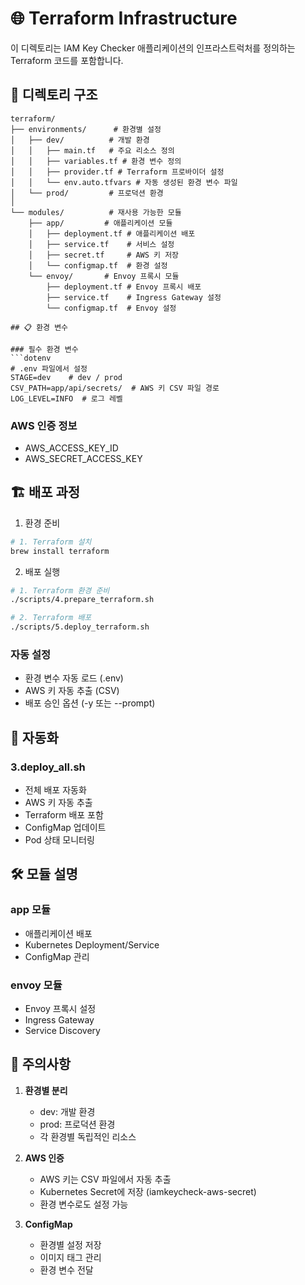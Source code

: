 # 🌐 Terraform Infrastructure

이 디렉토리는 IAM Key Checker 애플리케이션의 인프라스트럭처를 정의하는 Terraform 코드를 포함합니다.

## 📁 디렉토리 구조

```
terraform/
├── environments/      # 환경별 설정
│   ├── dev/          # 개발 환경
│   │   ├── main.tf   # 주요 리소스 정의
│   │   ├── variables.tf # 환경 변수 정의
│   │   ├── provider.tf # Terraform 프로바이더 설정
│   │   └── env.auto.tfvars # 자동 생성된 환경 변수 파일
│   └── prod/         # 프로덕션 환경
│
└── modules/          # 재사용 가능한 모듈
    ├── app/         # 애플리케이션 모듈
    │   ├── deployment.tf # 애플리케이션 배포
    │   ├── service.tf    # 서비스 설정
    │   ├── secret.tf     # AWS 키 저장
    │   └── configmap.tf  # 환경 설정
    └── envoy/       # Envoy 프록시 모듈
        ├── deployment.tf # Envoy 프록시 배포
        ├── service.tf    # Ingress Gateway 설정
        └── configmap.tf  # Envoy 설정

## 📋 환경 변수

### 필수 환경 변수
```dotenv
# .env 파일에서 설정
STAGE=dev    # dev / prod
CSV_PATH=app/api/secrets/  # AWS 키 CSV 파일 경로
LOG_LEVEL=INFO  # 로그 레벨
```

### AWS 인증 정보
- AWS_ACCESS_KEY_ID
- AWS_SECRET_ACCESS_KEY

## 🏗️ 배포 과정

1. 환경 준비
```bash
# 1. Terraform 설치
brew install terraform
```

2. 배포 실행
```bash
# 1. Terraform 환경 준비
./scripts/4.prepare_terraform.sh

# 2. Terraform 배포
./scripts/5.deploy_terraform.sh
```

### 자동 설정
- 환경 변수 자동 로드 (.env)
- AWS 키 자동 추출 (CSV)
- 배포 승인 옵션 (-y 또는 --prompt)

## 🔄 자동화

### 3.deploy_all.sh
- 전체 배포 자동화
- AWS 키 자동 추출
- Terraform 배포 포함
- ConfigMap 업데이트
- Pod 상태 모니터링

## 🛠 모듈 설명

### app 모듈
- 애플리케이션 배포
- Kubernetes Deployment/Service
- ConfigMap 관리

### envoy 모듈
- Envoy 프록시 설정
- Ingress Gateway
- Service Discovery

## 📝 주의사항

1. **환경별 분리**
   - dev: 개발 환경
   - prod: 프로덕션 환경
   - 각 환경별 독립적인 리소스

2. **AWS 인증**
   - AWS 키는 CSV 파일에서 자동 추출
   - Kubernetes Secret에 저장 (iamkeycheck-aws-secret)
   - 환경 변수로도 설정 가능

3. **ConfigMap**
   - 환경별 설정 저장
   - 이미지 태그 관리
   - 환경 변수 전달
